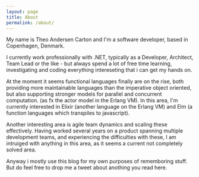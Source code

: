 ```yaml
---
layout: page
title: About
permalink: /about/
---
```


My name is Theo Andersen Carton and I'm a software developer, based in Copenhagen, Denmark.

I currently work professionally with .NET, typically as a Developer, Architect, Team Lead or the like - but always spend a lot of free time learning, investigating and coding everything intereseting that i can get my hands on.

At the moment it seems functional languages finally are on the rise, both providing more maintainable languages than the imperative object oriented, but also supporting stronger models for parallel and concurrent computation. (as fx the actor model in the Erlang VM). In this area, I'm currently interested in Elixir (another language on the Erlang VM) and Elm (a function languages which transpiles to javascript).

Another interesting area is agile team dynamics and scaling these effectively. Having worked several years on a product spanning multiple development teams, and experiencing the difficulties with these, I am intruiged with anything in this area, as it seems a current not completely solved area. 

Anyway i mostly use this blog for my own purposes of rememboring stuff. But do feel free to drop me a tweet about anothing you read here.
